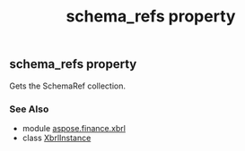 ﻿---
title: schema_refs property
second_title: Aspose.Finance for Python via .NET API References
description: 
type: docs
weight: 250
url: /python-net/aspose.finance.xbrl/xbrlinstance/schema_refs/
is_root: false
---

## schema_refs property


Gets the SchemaRef collection.

### See Also
* module [aspose.finance.xbrl](../../)
* class [XbrlInstance](/finance/python-net/aspose.finance.xbrl/xbrlinstance)

